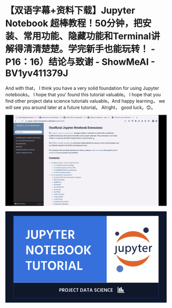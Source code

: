 # 【双语字幕+资料下载】Jupyter Notebook 超棒教程！50分钟，把安装、常用功能、隐藏功能和Terminal讲解得清清楚楚。学完新手也能玩转！ - P16：16）结论与致谢 - ShowMeAI - BV1yv411379J

And with that， I think you have a very solid foundation for using Jupyter notebooks。 I hope that you' found this tutorial valuable。 I hope that you find other project data science tutorials valuable。And happy learning， we will see you around later at a future tutorial。 Alright， good luck。😊。

![](img/7278cf1f8d5d97de73f26e6cff4c3627_1.png)

![](img/7278cf1f8d5d97de73f26e6cff4c3627_2.png)